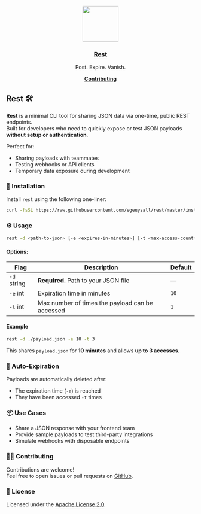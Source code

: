 <p align="center">
  <a href="https://www.rest.egeuysal.com/">
    <img src="https://res.cloudinary.com/ddjnqljd8/image/upload/v1748623162/rest-logo.png" height="96">
    <h3 align="center">Rest</h3>
  </a>
</p>

<p align="center">
    Post. Expire. Vanish.
</p>

<p align=center>
    <strong>
        <a href="./CONTRIBUTING.md">Contributing</a>
    </strong>
</p>

## Rest 🛠️

**Rest** is a minimal CLI tool for sharing JSON data via one-time, public REST endpoints.  
Built for developers who need to quickly expose or test JSON payloads **without setup or authentication**.

Perfect for:

- Sharing payloads with teammates
- Testing webhooks or API clients
- Temporary data exposure during development

### 🚀 Installation

Install `rest` using the following one-liner:

```sh
curl -fsSL https://raw.githubusercontent.com/egeuysall/rest/master/install.sh | sh
```

### ⚙️ Usage

```sh
rest -d <path-to-json> [-e <expires-in-minutes>] [-t <max-access-count>]
```

#### Options:

| Flag        | Description                                     | Default |
| ----------- | ----------------------------------------------- | ------- |
| `-d` string | **Required.** Path to your JSON file            | —       |
| `-e` int    | Expiration time in minutes                      | `10`    |
| `-t` int    | Max number of times the payload can be accessed | `1`     |

#### Example

```sh
rest -d ./payload.json -e 10 -t 3
```

This shares `payload.json` for **10 minutes** and allows **up to 3 accesses**.

### 🧹 Auto-Expiration

Payloads are automatically deleted after:

- The expiration time (`-e`) is reached
- They have been accessed `-t` times

### 📦 Use Cases

- Share a JSON response with your frontend team
- Provide sample payloads to test third-party integrations
- Simulate webhooks with disposable endpoints

### 🧑‍💻 Contributing

Contributions are welcome!  
Feel free to open issues or pull requests on [GitHub](https://github.com/egeuysall/rest).

### 📄 License

Licensed under the [Apache License 2.0](./LICENSE).
